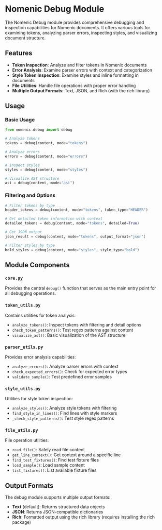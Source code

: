 # Nomenic Debug Module

The Nomenic Debug module provides comprehensive debugging and inspection capabilities for Nomenic documents. It offers various tools for examining tokens, analyzing parser errors, inspecting styles, and visualizing document structure.

## Features

- **Token Inspection**: Analyze and filter tokens in Nomenic documents
- **Error Analysis**: Examine parser errors with context and categorization
- **Style Token Inspection**: Examine styles and inline formatting in documents
- **File Utilities**: Handle file operations with proper error handling
- **Multiple Output Formats**: Text, JSON, and Rich (with the rich library)

## Usage

### Basic Usage

```python
from nomenic.debug import debug

# Analyze tokens
tokens = debug(content, mode="tokens")

# Analyze errors
errors = debug(content, mode="errors")

# Inspect styles
styles = debug(content, mode="styles")

# Visualize AST structure
ast = debug(content, mode="ast")
```

### Filtering and Options

```python
# Filter tokens by type
header_tokens = debug(content, mode="tokens", token_type="HEADER")

# Get detailed token information with context
detailed_tokens = debug(content, mode="tokens", detailed=True)

# Get JSON output
json_result = debug(content, mode="tokens", output_format="json")

# Filter styles by type
bold_styles = debug(content, mode="styles", style_type="bold")
```

## Module Components

### `core.py`

Provides the central `debug()` function that serves as the main entry point for all debugging operations.

### `token_utils.py`

Contains utilities for token analysis:
- `analyze_tokens()`: Inspect tokens with filtering and detail options
- `check_token_patterns()`: Test regex patterns against content
- `visualize_ast()`: Basic visualization of the AST structure

### `parser_utils.py`

Provides error analysis capabilities:
- `analyze_errors()`: Analyze parser errors with context
- `check_expected_errors()`: Check for expected error types
- `validate_sample()`: Test predefined error samples

### `style_utils.py`

Utilities for style token inspection:
- `analyze_styles()`: Analyze style tokens with filtering
- `find_style_in_lines()`: Find lines with style markers
- `_check_style_patterns()`: Test style regex patterns

### `file_utils.py`

File operation utilities:
- `read_file()`: Safely read file content
- `get_line_context()`: Get context around a specific line
- `find_test_fixtures()`: Find test fixture files
- `load_sample()`: Load sample content
- `list_fixtures()`: List available fixture files

## Output Formats

The debug module supports multiple output formats:

- **Text** (default): Returns structured data objects
- **JSON**: Returns JSON-compatible dictionaries
- **Rich**: Formatted output using the rich library (requires installing the rich package) 
